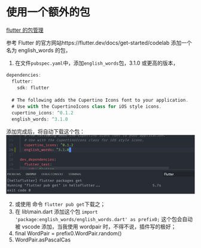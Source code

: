 # 使用一个额外的包

[flutter 的包管理](https://pub.dev/flutter)

参考 Flutter 的官方网站https://flutter.dev/docs/get-started/codelab
添加一个 名为 english_words 的包，

1. 在文件`pubspec.yaml`中，添加`english_words`包，3.1.0 或更高的版本，

```dart
dependencies:
  flutter:
    sdk: flutter

  # The following adds the Cupertino Icons font to your application.
  # Use with the CupertinoIcons class for iOS style icons.
  cupertino_icons: ^0.1.2
  english_words: ^3.1.0
```

添加完成后，将自动下载这个包：
![](assets/入门第二步0.png)

2. 或使用 命令 `flutter pub get`下载之；
3. 在 lib\main.dart 添加这个包
   `import 'package:english_words/english_words.dart' as prefix0;`
   这个包会自动被 vscode 添加，当我使用 wordpair 时，不得不说，插件写的极好；
4. final WordPair = prefix0.WordPair.random()
5. WordPair.asPascalCas
